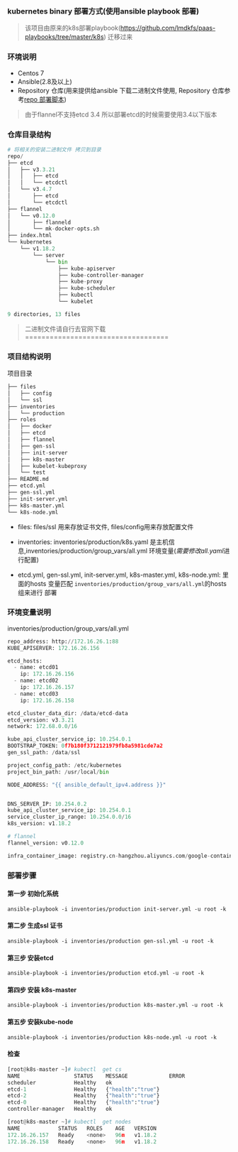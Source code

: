 
### kubernetes binary 部署方式(使用ansible playbook 部署)
> 该项目由原来的k8s部署playbook(https://github.com/lmdkfs/paas-playbooks/tree/master/k8s) 迁移过来
### 环境说明

- Centos 7
- Ansible(2.8及以上)
- Repository 仓库(用来提供给ansible 下载二进制文件使用, Repository 仓库参考[repo 部署脚本](https://github.com/lmdkfs/paas-playbooks/tree/master/repository))

> 由于flannel不支持etcd 3.4 所以部署etcd的时候需要使用3.4以下版本

### 仓库目录结构

```python
# 将相关的安装二进制文件 拷贝到目录
repo/
├── etcd
│   ├── v3.3.21
│   │   ├── etcd
│   │   └── etcdctl
│   └── v3.4.7
│       ├── etcd
│       └── etcdctl
├── flannel
│   └── v0.12.0
│       ├── flanneld
│       └── mk-docker-opts.sh
├── index.html
└── kubernetes
    └── v1.18.2
        └── server
            └── bin
                ├── kube-apiserver
                ├── kube-controller-manager
                ├── kube-proxy
                ├── kube-scheduler
                ├── kubectl
                └── kubelet

9 directories, 13 files
```

> 二进制文件请自行去官网下载
===================================

### 项目结构说明

项目目录
```python
├── files
│   ├── config
│   └── ssl
├── inventories
│   └── production
├── roles
│   ├── docker
│   ├── etcd
│   ├── flannel
│   ├── gen-ssl
│   ├── init-server
│   ├── k8s-master
│   ├── kubelet-kubeproxy
│   └── test
├── README.md
├── etcd.yml
├── gen-ssl.yml
├── init-server.yml
├── k8s-master.yml
└── k8s-node.yml

```

- files: files/ssl 用来存放证书文件, files/config用来存放配置文件 
- inventories: inventories/production/k8s.yaml 是主机信息,inventories/production/group_vars/all.yml 环境变量(*需要修改all.yaml*进行配置)

- etcd.yml, gen-ssl.yml, init-server.yml, k8s-master.yml, k8s-node.yml: 里面的hosts 变量匹配 `inventories/production/group_vars/all.yml`的hosts组来进行 部署

### 环境变量说明

inventories/production/group_vars/all.yml

```python
repo_address: http://172.16.26.1:88
KUBE_APISERVER: 172.16.26.156

etcd_hosts:
  - name: etcd01
    ip: 172.16.26.156
  - name: etcd02
    ip: 172.16.26.157
  - name: etcd03
    ip: 172.16.26.158

etcd_cluster_data_dir: /data/etcd-data
etcd_version: v3.3.21
network: 172.68.0.0/16

kube_api_cluster_service_ip: 10.254.0.1
BOOTSTRAP_TOKEN: 0f7b180f3712121979fb8a5981cde7a2
gen_ssl_path: /data/ssl

project_config_path: /etc/kubernetes
project_bin_path: /usr/local/bin

NODE_ADDRESS: "{{ ansible_default_ipv4.address }}"


DNS_SERVER_IP: 10.254.0.2
kube_api_cluster_service_ip: 10.254.0.1
service_cluster_ip_range: 10.254.0.0/16
k8s_version: v1.18.2

# flannel
flannel_version: v0.12.0

infra_container_image: registry.cn-hangzhou.aliyuncs.com/google-containers/pause-amd64:3.2
```

### 部署步骤

#### 第一步 初始化系统

`ansible-playbook -i inventories/production init-server.yml -u root -k`

#### 第二步 生成ssl 证书

`ansible-playbook -i inventories/production gen-ssl.yml -u root -k`

#### 第三步 安装etcd

`ansible-playbook -i inventories/production etcd.yml -u root -k`

#### 第四步 安装 k8s-master

`ansible-playbook -i inventories/production k8s-master.yml -u root -k`

#### 第五步 安装kube-node

`ansible-playbook -i inventories/production k8s-node.yml -u root -k`

#### 检查

```python
[root@k8s-master ~]# kubectl  get cs
NAME                 STATUS    MESSAGE             ERROR
scheduler            Healthy   ok
etcd-1               Healthy   {"health":"true"}
etcd-2               Healthy   {"health":"true"}
etcd-0               Healthy   {"health":"true"}
controller-manager   Healthy   ok

[root@k8s-master ~]# kubectl  get nodes
NAME            STATUS   ROLES    AGE   VERSION
172.16.26.157   Ready    <none>   96m   v1.18.2
172.16.26.158   Ready    <none>   96m   v1.18.2
```

 

